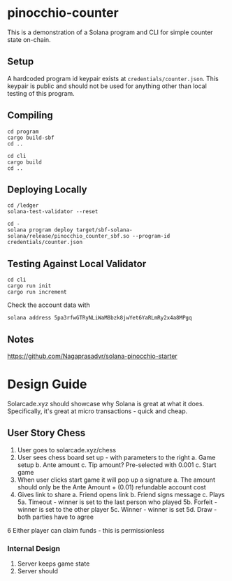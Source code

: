 # pinocchio-counter

This is a demonstration of a Solana program and CLI for simple counter state on-chain.

## Setup

A hardcoded program id keypair exists at `credentials/counter.json`. This keypair is public
and should not be used for anything other than local testing of this program.

## Compiling

```
cd program 
cargo build-sbf
cd ..
```

```
cd cli
cargo build
cd ..
```

## Deploying Locally

```
cd /ledger
solana-test-validator --reset
```

```
cd -
solana program deploy target/sbf-solana-solana/release/pinocchio_counter_sbf.so --program-id credentials/counter.json
```

## Testing Against Local Validator

```
cd cli
cargo run init
cargo run increment
```

Check the account data with
```
solana address 5pa3rfwGTRyNLiWaM8bzk8jwYet6YaRLmRy2x4a8MPgq
```

## Notes

https://github.com/Nagaprasadvr/solana-pinocchio-starter

# Design Guide

Solarcade.xyz should showcase why Solana is great at what it does. Specifically, it's great at micro transactions - quick and cheap.

## User Story Chess
1. User goes to solarcade.xyz/chess
2. User sees chess board set up - with parameters to the right
    a. Game setup
    b. Ante amount
    c. Tip amount? Pre-selected with 0.001
    c. Start game
3. When user clicks start game it will pop up a signature
    a. The amount should only be the Ante Amount + (0.01) refundable account cost
4. Gives link to share
    a. Friend opens link
    b. Friend signs message 
    c. Plays
5a. Timeout - winner is set to the last person who played
5b. Forfeit - winner is set to the other player
5c. Winner - winner is set
5d. Draw - both parties have to agree

6 Either player can claim funds - this is permissionless 


### Internal Design
1. Server keeps game state
2. Server should 
